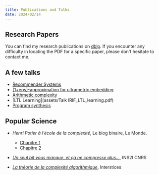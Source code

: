```yaml
---
title: Publications and Talks
date: 2024/02/14
---
```


## Research Papers
You can find my research publications on [dblp](https://dblp.org/pid/182/1362.html). If you encounter any difficulty in locating the PDF for a specific paper, please don't hesitate to contact me.

## A few talks
- [Recommender Systems](assets/numerics-recommender-systems.pdf)
- [(1+eps)-approximation for ultrametric embedding](assets/Talk_CoA.pdf)
- [Arithmetic complexity](assets/Talk_LaBRI_arithmetic_circuits.pdf)
- [LTL Learning](assets/Talk IRIF_LTL_learning.pdf)
- [Program synthesis](assets/Talk_LINKS_program_synthesis.pdf)

## Popular Science
- _Henri Potier à l'école de la complexité_, Le blog binaire, Le Monde.
    - [Chapitre 1](https://www.lemonde.fr/blog/binaire/2021/04/16/henri-potier-a-lecole-de-la-complexite/)
    - [Chapitre 2](https://www.lemonde.fr/blog/binaire/2023/04/21/apprends-a-ranger-ton-sac-a-dos-pour-que-les-trains-soient-moins-en-retard/)

- [_Un seul bit vous manque, et ça ne compresse plus…_](https://www.ins2i.cnrs.fr/fr/cnrsinfo/un-seul-bit-vous-manque-et-ca-ne-compresse-plus), INS2I CNRS
- [_La théorie de la complexité algorithmique_](https://interstices.info/la-theorie-de-la-complexite-algorithmique/), Interstices


